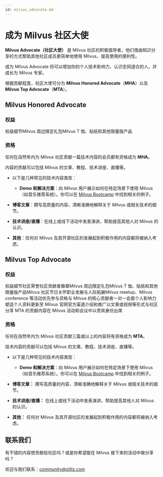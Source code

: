 ```yaml
---
id: milvus_advocate.md
---
```


# 成为 Milvus 社区大使

**Milvus Advocate（社区大使）** 是 Milvus 社区的积极倡导者，他们借由知识分享的方式帮助其他社区成员更简单地使用 Milvus，提高使用的便利性。

成为 Milvus Advocate 将可以增加你的个人技术影响力、认识志同道合的人，并成长为 Milvus 专家。

根据贡献程度，社区大使可分为 **Milvus Honored Advocate**（**MHA**）以及 **Milvus Top Advocate**（**MTA**）。

## Milvus Honored Advocate

### 权益

权益细节Milvus 周边限定礼包Milvus T 恤、贴纸和其他限量版产品

### 资格

任何在自然年内为 Milvus 社区贡献一篇技术内容的会员都有资格成为 **MHA**。

内容的贡献可以包括 Milvus 的文章、教程、技术讲座、直播等。

- 以下是几种常见的技术内容类型：
  - **Demo 和解决方案**：向 Milvus 用户展示如何在特定场景下使用 Milvus（如音乐推荐系统）。你可以在 [Milvus Bootcamp](https://github.com/milvus-io/bootcamp) 中找到相关的例子。

- **博客文章**：撰写高质量的内容，清晰准确地解释关于 Milvus 或相关技术的细节。

- **技术讲座/直播**：在线上或线下活动中发表演讲，帮助提高其他人对 Milvus 的认识。

- **其他**：任何对 Milvus 及其开源社区的发展起到积极作用的内容都将被纳入考虑。

## Milvus Top Advocate

### 权益

权益细节社区荣誉社区贡献者徽章Milvus 周边限定礼包Milvus T 恤、贴纸和其他限量版产品Milvus 社区节日关怀职业发展与人际拓展Milvus meetup、Milvus conference 等活动优先参与资格与 Milvus 的核心贡献者一对一会面个人影响力塑造个人资料更新至 Milvus 官网官方渠道介绍和推广以文章或视频等形式与社区分享 MTA 的贡献内容在 Milvus 活动和会议中以贵宾身份出席

### 资格

任何在自然年内为 Milvus 社区贡献三篇或以上的内容将有资格成为 **MTA**。

技术内容的贡献可以包括 Milvus 的文章、教程、技术讲座、直播等。

- 以下是几种常见的技术内容类型：
  - **Demo 和解决方案**：向 Milvus 用户展示如何在特定场景下使用 Milvus（如音乐推荐系统）。你可以在 [Milvus Bootcamp](https://github.com/milvus-io/bootcamp) 中找到相关的例子。

- **博客文章：** 撰写高质量的内容，清晰准确地解释关于 Milvus 或相关技术的细节。

- **技术讲座/直播：** 在线上或线下活动中发表演讲，帮助提高其他人对 Milvus 的认识。

- **其他：** 任何对 Milvus 及其开源社区的发展起到积极作用的内容都将被纳入考虑。

## 联系我们

有不错的内容想贡献给社区吗？或是你希望能在 Milvus 接下来的活动中做分享吗？

欢迎与我们联系：[community@zilliz.com](mailto:community@zilliz.com)

